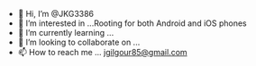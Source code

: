 - 👋 Hi, I’m @JKG3386
- 👀 I’m interested in ...Rooting for both Android and iOS phones
- 🌱 I’m currently learning ...
- 💞️ I’m looking to collaborate on ...
- 📫 How to reach me ... jgilgour85@gmail.com

<!---
JKG3386/JKG3386 is a ✨ special ✨ repository because its `README.md` (this file) appears on your GitHub profile.
You can click the Preview link to take a look at your changes.
--->
